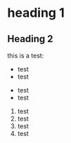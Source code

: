 # heading 1

## Heading 2

this is a test:

- test
- test
* test
* test

1. test
2. test
3. test
4. test
